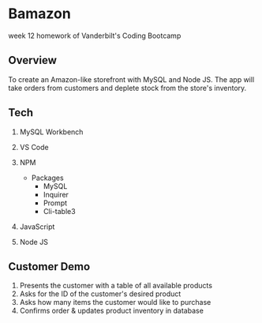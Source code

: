 # Bamazon
week 12 homework of Vanderbilt's Coding Bootcamp

## Overview
To create an Amazon-like storefront with MySQL and Node JS. The app will take orders  from customers and deplete stock from the store's inventory. 

## Tech
1. MySQL Workbench
2. VS Code
3. NPM 
    - Packages
        - MySQL
        - Inquirer
        - Prompt
        - Cli-table3
        
4. JavaScript
5. Node JS

## Customer Demo

1. Presents the customer with a table of all available products
2. Asks for the ID of the customer's desired product
3. Asks how many items the customer would like to purchase
4. Confirms order & updates product inventory in database


